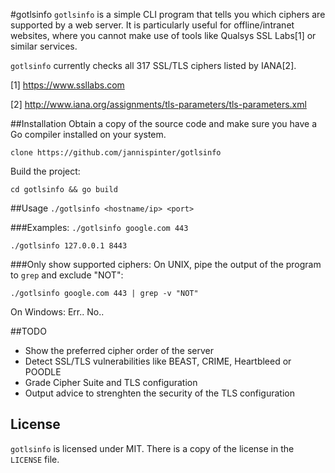 #gotlsinfo
`gotlsinfo` is a simple CLI program that tells you which ciphers are supported by a web server.
It is particularly useful for offline/intranet websites, where you cannot make use of tools like Qualsys SSL Labs[1] or similar services.

`gotlsinfo` currently checks all 317 SSL/TLS ciphers listed by IANA[2].

[1] https://www.ssllabs.com

[2] http://www.iana.org/assignments/tls-parameters/tls-parameters.xml

##Installation
Obtain a copy of the source code and make sure you have a Go compiler installed on your system.

```clone https://github.com/jannispinter/gotlsinfo```


Build the project:

```cd gotlsinfo && go build```

##Usage
```./gotlsinfo <hostname/ip> <port>```

###Examples:
```./gotlsinfo google.com 443```

```./gotlsinfo 127.0.0.1 8443```

###Only show supported ciphers:
On UNIX, pipe the output of the program to `grep` and exclude "NOT":

```./gotlsinfo google.com 443 | grep -v "NOT"```

On Windows: Err.. No..

##TODO
- Show the preferred cipher order of the server
- Detect SSL/TLS vulnerabilities like BEAST, CRIME, Heartbleed or POODLE
- Grade Cipher Suite and TLS configuration
- Output advice to strenghten the security of  the TLS configuration

License
------------
`gotlsinfo` is licensed under MIT. There is a copy of the license in the `LICENSE` file.
